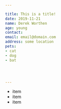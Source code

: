 ```yaml
---

title: This is a title!
date: 2019-11-21
name: Derek Worthen
age: young
contact:
email: email@domain.com
address: some location
pets:
- cat
- dog
- bat




---
```


- item
- item
- item
